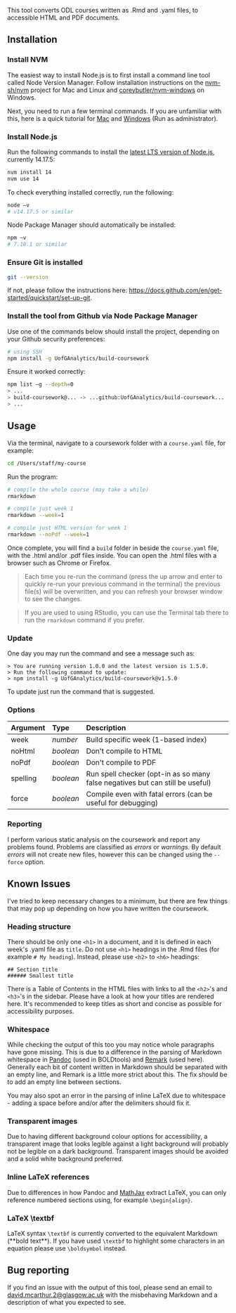 This tool converts ODL courses written as .Rmd and .yaml files, to accessible HTML and PDF documents.

## Installation

### Install NVM

The easiest way to install Node.js is to first install a command line tool called Node Version Manager. Follow installation instructions on the [nvm-sh/nvm](https://github.com/nvm-sh/nvm#installing-and-updating) project for Mac and Linux and [coreybutler/nvm-windows](https://github.com/coreybutler/nvm-windows#install-nvm-windows) on Windows.

Next, you need to run a few terminal commands. If you are unfamiliar with this, here is a quick tutorial for [Mac](https://www.howtogeek.com/682770/how-to-open-the-terminal-on-a-mac) and [Windows](https://www.howtogeek.com/235101/10-ways-to-open-the-command-prompt-in-windows-10#opencommandpromptfromsearch) (Run as administrator).

### Install Node.js

Run the following commands to install the [latest LTS version of Node.js](https://nodejs.org), currently 14.17.5:

```bash
nvm install 14
nvm use 14
```

To check everything installed correctly, run the following:

```bash
node –v
# v14.17.5 or similar
```

Node Package Manager should automatically be installed:

```bash
npm –v
# 7.18.1 or similar
```

### Ensure Git is installed

```bash
git --version
```

If not, please follow the instructions here: https://docs.github.com/en/get-started/quickstart/set-up-git.

### Install the tool from Github via Node Package Manager

Use one of the commands below should install the project, depending on your Github security preferences:

```bash
# using SSH
npm install -g UofGAnalytics/build-coursework
```

Ensure it worked correctly:

```bash
npm list –g --depth=0
> ...
> build-coursework@... -> ...github:UofGAnalytics/build-coursework...
> ...
```

## Usage

Via the terminal, navigate to a coursework folder with a `course.yaml` file, for example:

```bash
cd /Users/staff/my-course
```

Run the program:

```bash
# compile the whole course (may take a while)
rmarkdown

# compile just week 1
rmarkdown --week=1

# compile just HTML version for week 1
rmarkdown --noPdf --week=1
```

Once complete, you will find a `build` folder in beside the `course.yaml` file, with the .html and/or .pdf files inside. You can open the .html files with a browser such as Chrome or Firefox.

> Each time you re-run the command (press the up arrow and enter to quickly re-run your previous command in the terminal) the previous file(s) will be overwritten, and you can refresh your browser window to see the changes.

> If you are used to using RStudio, you can use the Terminal tab there to run the `rmarkdown` command if you prefer.

### Update

One day you may run the command and see a message such as:

```
> You are running version 1.0.0 and the latest version is 1.5.0.
> Run the following command to update:
> npm install -g UofGAnalytics/build-coursework@v1.5.0
```

To update just run the command that is suggested.

### Options

| Argument | Type      | Description                                                                   |
| :------- | :-------- | :---------------------------------------------------------------------------- |
| week     | _number_  | Build specific week (1-based index)                                           |
| noHtml   | _boolean_ | Don't compile to HTML                                                         |
| noPdf    | _boolean_ | Don't compile to PDF                                                          |
| spelling | _boolean_ | Run spell checker (opt-in as so many false negatives but can still be useful) |
| force    | _boolean_ | Compile even with fatal errors (can be useful for debugging)                  |

### Reporting

I perform various static analysis on the coursework and report any problems found. Problems are classified as _errors_ or _warnings_. By default _errors_ will not create new files, however this can be changed using the `--force` option.

## Known Issues

I've tried to keep necessary changes to a minimum, but there are few things that may pop up depending on how you have written the coursework.

### Heading structure

There should be only one `<h1>` in a document, and it is defined in each week's .yaml file as `title`. Do not use `<h1>` headings in the .Rmd files (for example `# My heading`). Instead, please use `<h2>` to `<h6>` headings:

```
## Section title
###### Smallest title
```

There is a Table of Contents in the HTML files with links to all the `<h2>`'s and `<h3>`'s in the sidebar. Please have a look at how your titles are rendered here. It's recommended to keep titles as short and concise as possible for accessibility purposes.

### Whitespace

While checking the output of this too you may notice whole paragraphs have gone missing. This is due to a difference in the parsing of Markdown whitespace in [Pandoc](https://github.com/jgm/pandoc) (used in BOLDtools) and [Remark](https://github.com/remarkjs/remark) (used here). Generally each bit of content written in Markdown should be separated with an empty line, and Remark is a little more strict about this. The fix should be to add an empty line between sections.

You may also spot an error in the parsing of inline LaTeX due to whitespace - adding a space before and/or after the delimiters should fix it.

### Transparent images

Due to having different background colour options for accessibility, a transparent image that looks legible against a light background will probably not be legible on a dark background. Transparent images should be avoided and a solid white background preferred.

### Inline LaTeX references

Due to differences in how Pandoc and [MathJax](https://www.mathjax.org) extract LaTeX, you can only reference numbered sections using, for example `\begin{align}`.

### LaTeX \textbf

LaTeX syntax `\textbf` is currently converted to the equivalent Markdown (\*\*bold text\*\*). If you have used `\textbf` to highlight some characters in an equation please use `\boldsymbol` instead.

## Bug reporting

If you find an issue with the output of this tool, please send an email to david.mcarthur.2@glasgow.ac.uk with the misbehaving Markdown and a description of what you expected to see.
